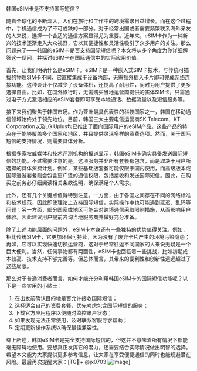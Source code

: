 韩国eSIM卡是否支持国际短信？

随着全球化的不断深入，人们在旅行和工作中的跨境需求日益增长。而在这个过程中，手机通信成为了不可或缺的一部分。对于经常出国或者需要频繁联系海外亲友的人来说，选择一个合适的通信方案显得尤为重要。近年来，eSIM卡作为一种新兴的技术逐渐走入大众视野，它以其便捷性和灵活性吸引了众多用户的关注。那么问题来了——韩国的eSIM卡是否支持国际短信呢？本文将从多个角度为你详细解答这一疑问，并探讨eSIM卡在国际通信中的实际应用价值。

首先，让我们明确什么是eSIM卡。eSIM卡是一种嵌入式SIM卡技术，与传统可插拔的物理SIM卡不同，它直接集成于设备内部，无需额外插入卡片即可完成网络连接功能。这种设计不仅减少了设备体积，还提高了耐用性，同时为用户提供了更多选择自由。比如，在国外旅行时，无需购买当地运营商提供的实体SIM卡，只需通过电子方式激活相应的eSIM套餐即可享受本地通话、数据流量以及短信服务等。

接下来我们聚焦于韩国市场。作为亚洲最具代表性的科技国家之一，韩国在移动通信领域始终处于领先地位。目前，韩国三大主要电信运营商SK Telecom、KT Corporation以及LG Uplus均已推出了面向国际用户的eSIM产品。这些产品的特点在于能够覆盖多个国家和地区，并且提供灵活多样的资费选项。然而，关于国际短信的支持情况，则需要具体分析。

根据多家权威媒体和技术评测机构的报道显示，韩国eSIM卡确实具备发送国际短信的功能。不过需要注意的是，这项服务并非所有套餐都包含，而是取决于用户所选择的具体资费计划。例如，某些基础版套餐可能仅限于国内使用，而高级版本或国际漫游套餐则会包含更广泛的通信权限，包括接收和发送国际短信。因此，在购买之前务必仔细阅读相关条款说明，确保满足个人需求。

此外，还有几个关键点值得特别注意。一方面，由于各国之间存在不同的网络标准和技术规范，因此即使理论上支持国际短信，实际操作中也可能遇到延迟、乱码等问题；另一方面，部分国家或地区可能会对跨境通信采取限制措施，从而影响用户体验。因此建议用户提前咨询当地服务商并做好充分准备。

除了上述功能层面的问题外，eSIM卡本身还有一些独特的优势值得关注。例如，相比传统SIM卡，它更加环保可持续，因为没有了废弃卡片产生的环境污染隐患；再如，它可以实现快速切换运营商，这对于经常往返不同国家的人来说无疑是一个巨大便利。当然，任何事物都有两面性，eSIM卡也面临着一些挑战，比如初期成本较高、技术支持不够完善等。但总体而言，其带来的便利性和创新性远远超过了这些局限。

那么对于普通消费者而言，如何才能充分利用韩国eSIM卡的国际短信功能呢？以下是一些实用的小贴士：
1. 在出发前确认目的地是否允许接收国际短信；
2. 选择适合自己的资费套餐，优先考虑包含国际短信的服务；
3. 下载官方应用程序以便随时监控账户状态；
4. 如果发现无法正常使用，及时联系客服寻求帮助；
5. 定期更新操作系统以确保最佳兼容性。

综上所述，韩国eSIM卡是完全支持国际短信的，但这并不意味着所有情况下都能毫无障碍地使用。要想真正发挥它的潜力，还需要结合实际情况做出明智的选择。希望本文能为大家提供更多参考信息，让大家在享受便捷通信的同时也能规避潜在风险。最后再次提醒大家：[TG💪+ @jx0703 ![Image](https://github.com/user-attachments/assets/dbca1d08-cadb-493c-b0ec-ad6f7a83f270)]